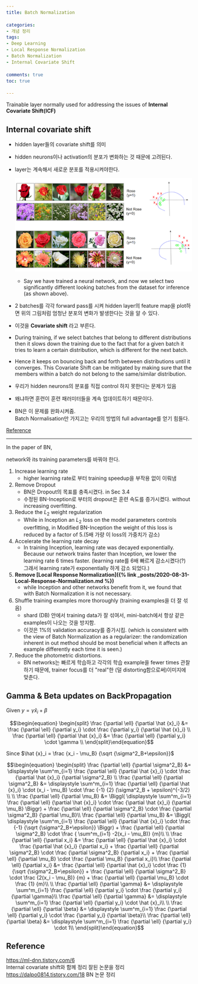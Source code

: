 ```yaml
---
title: Batch Normalization

categories:
- 개념 정리
tags:
- Deep Learning
- Local Response Normalization
- Batch Normalization
- Internal Covariate Shift

comments: true
toc: true

---
```


Trainable layer normally used for addressing the issues of **Internal Covariate Shift(ICF)**    

## Internal covariate shift   
- hidden layer들의 covariate shift를 의미 
- hidden neurons이나 activation의 분포가 변화하는 것 때문에 고려된다.            
- layer는 계속해서 새로운 분포를 적용시켜야한다.     
     
     ![ICF](/assets/img/BN/ICF.png)    
    - Say we have trained a neural network, and now we select two significantly different looking batches from the dataset for inference (as shown above).    
- 2 batches를 각각 forward pass를 시켜 hidden layer의 feature map을 plot하면 위의 그림처럼 엄청난 분포의 변화가 발생한다는 것을 알 수 있다.   
- 이것을 **Covariate shift** 라고 부른다.    
-  During training, if we select batches that belong to different distributions then it slows down the training due to the fact that for a given batch it tries to learn a certain distribution, which is different for the next batch.    
-  Hence it keeps on bouncing back and forth between distributions until it converges. This Covariate Shift can be mitigated by making sure that the members within a batch do not belong to the same/similar distribution.        
     
- 우리가 hidden neurons의 분포를 직접 control 하지 못한다는 문제가 있음    
- 왜냐하면 훈련이 훈련 패러미터들을 계속 업데이트하기 때문이다.    
- BN은 이 문제를 완화시켜줌.      
Batch Normalisation만 가지고는 우리의 방법의 full advantage를 얻기 힘들다.    

[Reference](https://towardsdatascience.com/difference-between-local-response-normalization-and-batch-normalization-272308c034ac)    

<!-- <pre id="Update Rule of Gamma and Beta" style="display:hidden;">
    \begin{algorithm}
    \caption{Update Rule of Gamma and Beta}
    \begin{algorithmic}

    \FUNCTION {BackPropagation}{$A, \vec{b}$}
    \STATE Converts a system $A\vec{x} = \vec{b}$ to an upper-triangular system $U\vec{x} = \vec{y}$  
    \STATE Assumes invertible $A \isin \reals^{n \times n}$ and $\vec{b} \isin \reals^{n}$.
    \STATE $U, \vec{y} \leftarrow A, \vec{b}$
        \FOR{$p = 1$ \TO $n$}
            \STATE *Optionally insert pivoting code here*  
            \STATE $s \leftarrow \frac 1 {u_{pp}}$
            \STATE $y_p \leftarrow s \cdot y_p$
            \FOR{$c = p$ \TO $n$}
                \STATE $u_{pc} \leftarrow s \cdot u_{pc}$
            \ENDFOR
            \FOR{$r = p + 1$ \TO $n$}
                \STATE $s \leftarrow {-u_{rp}}$
                \STATE $y_r \leftarrow y_r + s \cdot y_p$
                \FOR{$c=p$ \TO $n$}
                    \STATE ${u_{rc}} \leftarrow {u_{rc}} + s \cdot u_{pc}$
                \ENDFOR
            \ENDFOR
        \ENDFOR
    \RETURN $U, \vec{y}$
    \ENDFUNCTION  
    
    \FUNCTION {Backward-Substitution}{$U, \vec{y}$}
    \STATE Solves upper-triangular systems $U\vec{x} = \vec{y}$  for  $\vec{x}$.
    \STATE $\vec{x} \leftarrow \vec{y}$
        \FOR{$p = n$ \TO $1$}
            \FOR{$r = 1$ \TO $p - 1$}
                \STATE $x_{r} \leftarrow x_{r} - \frac {u_{rp}x_p} {u_{pp}}$
            \ENDFOR
        \ENDFOR
    \RETURN $\vec{x}$
    \ENDFUNCTION
    \end{algorithmic}
    \end{algorithm}
</pre> -->


-------------

In the paper of BN,    
    
network와 its training parameters를 바꿔야 한다.    

1. Increase learning rate    
    - higher learning rate로 부터 training speedup을 부작용 없이 이뤄냄
2. Remove Dropout    
    - BN은 Dropout의 목표를 충족시켰다. in Sec 3.4
    - 수정된 BN-Inception로 부터의 dropout은 훈련 속도를 증가시켰다. without increasing overfitting.
3. Reduce the $L_2$ weight regularization
    - While in Inception an $L_2$ loss on the model parameters controls overfitting, in Modified BN-Inception the weight of this loss is reduced by a factor of 5.(5배 가량 이 loss의 가중치가 감소)
4. Accelerate the learning rate decay
    - In training Inception, learning rate was decayed exponentially.    Because our network trains faster than Inception, we lower the learning rate 6 times faster. (learning rate를 6배 빠르게 감소시켰다(?) 그래서 learning rate가 exponentially 하게 감소 되었다.)
5. **Remove [Local Response Normalization]({% link _posts/2020-08-31-Local-Response-Normalization.md %})**
    - while Inception and other networks benefit from it, we found that with Batch Normalization it is not necessary. 
6. Shuffle training examples more thoroughly (training examples을 더 잘 섞음)    
    - shard (DB) 안에서 training data가 잘 섞여서, mini-batch에서 항상 같은 examples이 나오는 것을 방지함.
    - 이것은 1%의 validation accuracy를 증가시킴. (which is consistent with the view of Batch Normalization as a regularizer: the randomization inherent in out method should be most beneficial when it affects an example differently each time it is seen.)
7. Reduce the photometric distortions.
    - BN networks는 빠르게 학습하고 각각의 학습 example을 fewer times 관찰하기 때문에, trainer focus를 더 "real"한 (덜 distorting함으로써)이미지에 맞춘다. 

## Gamma & Beta updates on BackPropagation
     
Given $y = \gamma \hat {x}_i + \beta$     
     
$$\begin{equation} \begin{split}     
\frac {\partial \ell} {\partial \hat {x}_i} &= \frac {\partial \ell} {\partial y_i} \cdot \frac {\partial y_i} {\partial \hat {x}_i} \\
\frac {\partial \ell} {\partial \hat {x}_i} &= \frac {\partial \ell} {\partial y_i} \cdot \gamma \\
\end{split}\end{equation}$$     
    
Since $\hat {x}_i = \frac {x_i - \mu_B} {\sqrt {\sigma^2_B+\epsilon}}$     
     
$$\begin{equation} \begin{split}
\frac {\partial \ell} {\partial \sigma^2_B} &= \displaystyle \sum^m_{i=1} \frac {\partial \ell} {\partial \hat {x}_i} \cdot \frac {\partial \hat {x}_i} {\partial \sigma^2_B} \\     
\frac {\partial \ell} {\partial \sigma^2_B} &= \displaystyle \sum^m_{i=1} \frac {\partial \ell} {\partial \hat {x}_i} \cdot (x_i - \mu_B) \cdot \frac {-1} {2} (\sigma^2_B + \epsilon)^{-3/2} \\ 
\\
\frac {\partial \ell} {\partial \mu_B} &= \Biggl( \displaystyle \sum^m_{i=1} \frac {\partial \ell} {\partial \hat {x}_i} \cdot \frac {\partial \hat {x}_i} {\partial \mu_B} \Biggr) + \frac {\partial \ell} {\partial \sigma^2_B} \cdot  \frac {\partial \sigma^2_B} {\partial \mu_B}\\
\frac {\partial \ell} {\partial \mu_B} &= \Biggl( \displaystyle \sum^m_{i=1} \frac {\partial \ell} {\partial \hat {x}_i} \cdot \frac {-1} {\sqrt {\sigma^2_B+\epsilon}} \Biggr) + \frac {\partial \ell} {\partial \sigma^2_B} \cdot  \frac { \sum^m_{i=1} -2(x_i - \mu_B)} {m}\\
\\
\frac {\partial \ell} {\partial x_i} &= \frac {\partial \ell} {\partial \hat {x}_i} \cdot \frac {\partial \hat {x}_i} {\partial x_i} + \frac {\partial \ell} {\partial \sigma^2_B} \cdot \frac {\partial \sigma^2_B} {\partial x_i} + \frac {\partial \ell} {\partial \mu_B} \cdot \frac {\partial \mu_B} {\partial x_i}\\
\frac {\partial \ell} {\partial x_i} &= \frac {\partial \ell} {\partial \hat {x}_i} \cdot \frac {1} {\sqrt {\sigma^2_B+\epsilon}} + \frac {\partial \ell} {\partial \sigma^2_B} \cdot \frac {2(x_i - \mu_B)} {m} + \frac {\partial \ell} {\partial \mu_B} \cdot \frac {1} {m}\\
\\
\frac {\partial \ell} {\partial \gamma} &= \displaystyle \sum^m_{i=1} \frac {\partial \ell} {\partial y_i} \cdot \frac {\partial y_i} {\partial \gamma}\\
\frac {\partial \ell} {\partial \gamma} &= \displaystyle \sum^m_{i=1} \frac {\partial \ell} {\partial y_i} \cdot \hat {x}_i\\
\\
\frac {\partial \ell} {\partial \beta} &= \displaystyle \sum^m_{i=1} \frac {\partial \ell} {\partial y_i} \cdot \frac {\partial y_i} {\partial \beta}\\
\frac {\partial \ell} {\partial \beta} &= \displaystyle \sum^m_{i=1} \frac {\partial \ell} {\partial y_i} \cdot 1\\
\end{split}\end{equation}$$     

## Reference
<https://ml-dnn.tistory.com/6>    
Internal covariate shift와 함께 정리 잘된 논문을 정리
<https://dalpo0814.tistory.com/18> BN 논문 정리

<!-- <script>
    pseudocode.renderElement(document.getElementById("Update Rule of Gamma and Beta"));
</script> -->
